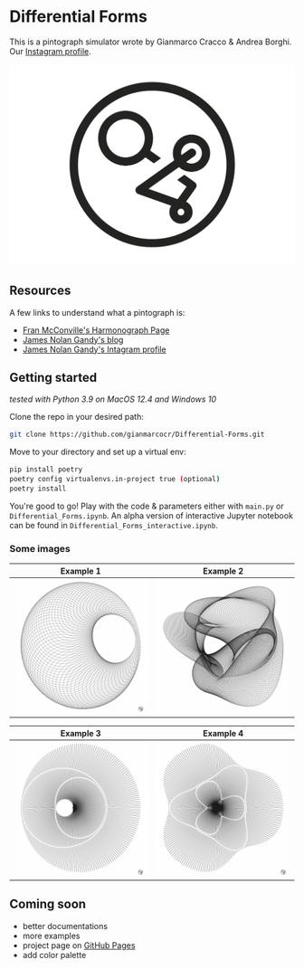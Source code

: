 # Differential Forms
This is a pintograph simulator wrote by Gianmarco Cracco & Andrea Borghi. Our [Instagram profile](https://instagram.com/differentialforms?igshid=YmMyMTA2M2Y=).

<p align="center">
  <img src=logo/logo_DF.png alt="">
</p>

## Resources
A few links to understand what a pintograph is:
* [Fran McConville's Harmonograph Page](http://www.fxmtech.com/harmonog.html)
* [James Nolan Gandy's blog](https://www.jamesnolangandy.com)
* [James Nolan Gandy's Intagram profile](https://www.google.com/url?sa=t&rct=j&q=&esrc=s&source=web&cd=&cad=rja&uact=8&ved=2ahUKEwinrMXjnqf9AhVI2aQKHfzvADcQFnoECA4QAQ&url=https%3A%2F%2Fwww.instagram.com%2Fgandyworks%2F&usg=AOvVaw3hkotr0q_3q5Qa1ZrvxRZJ)


## Getting started
*tested with Python 3.9 on MacOS 12.4 and Windows 10*

Clone the repo in your desired path:
```bash
git clone https://github.com/gianmarcocr/Differential-Forms.git
```

Move to your directory and set up a virtual env:
```bash
pip install poetry
poetry config virtualenvs.in-project true (optional)
poetry install
```
You're good to go! Play with the code & parameters either with `main.py` or `Differential_Forms.ipynb`. An alpha version of interactive Jupyter notebook can be found in `Differential_Forms_interactive.ipynb`.

### Some images

|              Example 1              |              Example 2              |
|:-----------------------------------:|:-----------------------------------:|
| ![](sample_imgs/sample_plot_4.jpeg) | ![](sample_imgs/sample_plot_1.jpeg) |

|              Example 3              |              Example 4              |
|:-----------------------------------:|:-----------------------------------:|
| ![](sample_imgs/sample_plot_2.jpeg) | ![](sample_imgs/sample_plot_3.jpeg) |

## Coming soon
* better documentations
* more examples
* project page on [GitHub Pages](https://pages.github.com)
* add color palette
